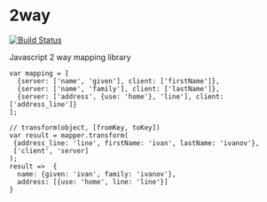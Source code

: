 # 2way

[![Build Status](https://travis-ci.org/niquola/2way.svg?branch=master)](https://travis-ci.org/niquola/2way)


Javascript 2 way mapping library


```
var mapping = [
  {server: ['name', 'given'], client: ['firstName']},
  {server: ['name', 'family'], client: ['lastName']},
  {server: ['address', {use: 'home'}, 'line'], client: ['address_line']}
];

// transform(object, [fromKey, toKey])
var result = mapper.transform(
 {address_line: 'line', firstName: 'ivan', lastName: 'ivanov'},
 ['client', 'server]
);
result =>  {
  name: {given: 'ivan', family: 'ivanov'},
  address: [{use: 'home', line: 'line'}]
}

```
